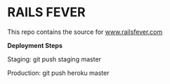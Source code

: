 # RAILS FEVER

This repo contains the source for www.railsfever.com


**Deployment Steps**

Staging: git push staging master

Production: git push heroku master

